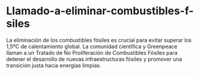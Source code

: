 # Llamado-a-eliminar-combustibles-f-siles
La eliminación de los combustibles fósiles es crucial para evitar superar los 1,5ºC de calentamiento global. La comunidad científica y Greenpeace llaman a un Tratado de No Proliferación de Combustibles Fósiles para detener el desarrollo de nuevas infraestructuras fósiles y promover una transición justa hacia energías limpias.
